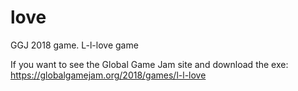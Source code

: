 # love
GGJ 2018 game. L-l-love game

If you want to see the Global Game Jam site and download the exe: https://globalgamejam.org/2018/games/l-l-love
